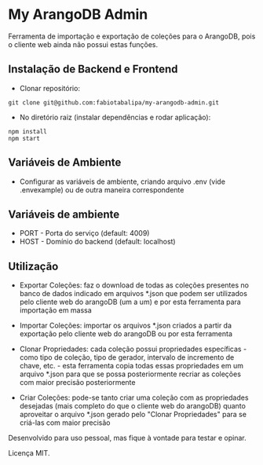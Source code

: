 # My ArangoDB Admin #

Ferramenta de importação e exportação de coleções para o ArangoDB, pois o cliente web ainda não possui estas funções.

## Instalação de Backend e Frontend ##

* Clonar repositório:
~~~~
git clone git@github.com:fabiotabalipa/my-arangodb-admin.git
~~~~

* No diretório raiz (instalar dependências e rodar aplicação):
~~~~
npm install
npm start
~~~~

## Variáveis de Ambiente ##

* Configurar as variáveis de ambiente, criando arquivo .env (vide .envexample) ou de outra maneira correspondente

## Variáveis de ambiente #

* PORT      - Porta do serviço (default: 4009)
* HOST      - Domínio do backend (default: localhost)

## Utilização ##

* Exportar Coleções: faz o download de todas as coleções presentes no banco de dados indicado em arquivos *.json que podem ser utilizados pelo cliente web do arangoDB (um a um) e por esta ferramenta para importação em massa

* Importar Coleções: importar os arquivos *.json criados a partir da exportação pelo cliente web do arangoDB ou por esta ferramenta

* Clonar Propriedades: cada coleção possui propriedades específicas - como tipo de coleção, tipo de gerador, intervalo de incremento de chave, etc. - esta ferramenta copia todas essas propriedades em um arquivo *.json para que se possa posteriormente recriar as coleções com maior precisão posteriormente

* Criar Coleções: pode-se tanto criar uma coleção com as propriedades desejadas (mais completo do que o cliente web do arangoDB) quanto aproveitar o arquivo *.json gerado pelo "Clonar Propriedades" para se criá-las com maior precisão

Desenvolvido para uso pessoal, mas fique à vontade para testar e opinar.

Licença MIT.
